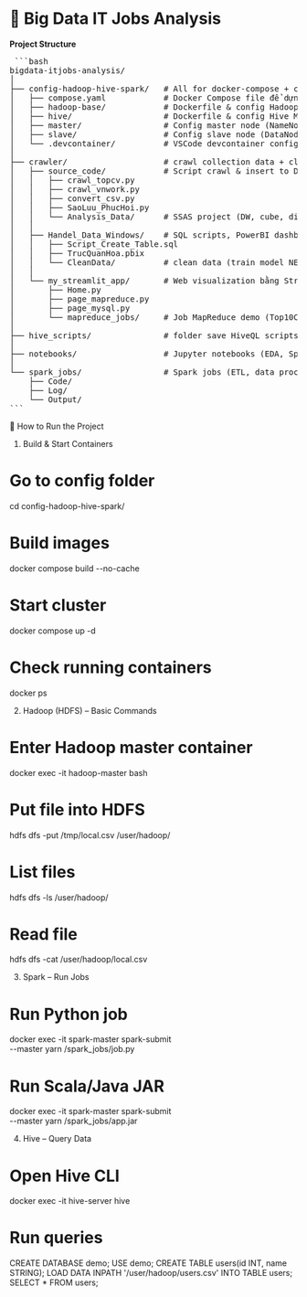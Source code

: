 # 🚀 Big Data IT Jobs Analysis
**Project Structure**
<pre> ```bash
bigdata-itjobs-analysis/
│
├── config-hadoop-hive-spark/   # All for docker-compose + config cho Hadoop, Spark, Hive
│   ├── compose.yaml            # Docker Compose file để dựng cluster Big Data
│   ├── hadoop-base/            # Dockerfile & config Hadoop/Spark
│   ├── hive/                   # Dockerfile & config Hive Metastore
│   ├── master/                 # Config master node (NameNode, ResourceManager)
│   ├── slave/                  # Config slave node (DataNode, NodeManager)
│   └── .devcontainer/          # VSCode devcontainer config
│
├── crawler/                    # crawl collection data + clean data for IT jobs (TopCV, VietnamWorks, ...)
│   ├── source_code/            # Script crawl & insert to DB
│   │   ├── crawl_topcv.py
│   │   ├── crawl_vnwork.py
│   │   ├── convert_csv.py
│   │   ├── SaoLuu_PhucHoi.py
│   │   └── Analysis_Data/      # SSAS project (DW, cube, dimensions)
│   │
│   ├── Handel_Data_Windows/    # SQL scripts, PowerBI dashboard, data cleaning scripts
│   │   ├── Script_Create_Table.sql
│   │   ├── TrucQuanHoa.pbix
│   │   └── CleanData/          # clean data (train model NER)
│   │
│   └── my_streamlit_app/       # Web visualization bằng Streamlit
│       ├── Home.py
│       ├── page_mapreduce.py
│       ├── page_mysql.py
│       └── mapreduce_jobs/     # Job MapReduce demo (Top10CV, Lương TB, Kỹ năng...)
│
├── hive_scripts/               # folder save HiveQL scripts
│
├── notebooks/                  # Jupyter notebooks (EDA, Spark SQL test, ML pipeline demo)
│
└── spark_jobs/                 # Spark jobs (ETL, data processing)
    ├── Code/
    ├── Log/
    └── Output/ 
``` </pre>
🚀 How to Run the Project
1. Build & Start Containers
# Go to config folder
cd config-hadoop-hive-spark/

# Build images
docker compose build --no-cache

# Start cluster
docker compose up -d

# Check running containers
docker ps

2. Hadoop (HDFS) – Basic Commands
# Enter Hadoop master container
docker exec -it hadoop-master bash

# Put file into HDFS
hdfs dfs -put /tmp/local.csv /user/hadoop/

# List files
hdfs dfs -ls /user/hadoop/

# Read file
hdfs dfs -cat /user/hadoop/local.csv

3. Spark – Run Jobs
# Run Python job
docker exec -it spark-master spark-submit \
  --master yarn /spark_jobs/job.py

# Run Scala/Java JAR
docker exec -it spark-master spark-submit \
  --master yarn /spark_jobs/app.jar

4. Hive – Query Data
# Open Hive CLI
docker exec -it hive-server hive

# Run queries
CREATE DATABASE demo;
USE demo;
CREATE TABLE users(id INT, name STRING);
LOAD DATA INPATH '/user/hadoop/users.csv' INTO TABLE users;
SELECT * FROM users;

